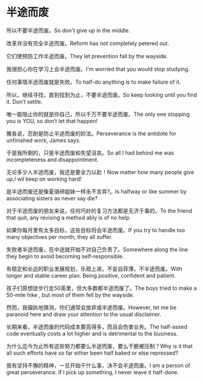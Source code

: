 # 半途而废

<p><span class="chinese">所以不要半途而废。</span><span class="english">So don't give up in the middle.</span></p>

<p><span class="chinese">改革并没有完全半途而废。</span><span class="english">Reform has not completely petered out.</span></p>

<p><span class="chinese">它们使预防工作半途而废。</span><span class="english">They let prevention fall by the wayside.</span></p>

<p><span class="chinese">我很担心你在学习上会半途而废。</span><span class="english">I'm worried that you would stop studying.</span></p>

<p><span class="chinese">任何事情半途而废就是失败。</span><span class="english">To half-do anything is to make failure of it.</span></p>

<p><span class="chinese">所以，继续寻找，直到找到为止，不要半途而废。</span><span class="english">So keep looking until you find it. Don’t settle.</span></p>

<p><span class="chinese">唯一能阻止你的就是你自己，所以千万不要半途而废。</span><span class="english">The only one stopping you is YOU, so don’t let that happen!</span></p>

<p><span class="chinese">雅各说，忍耐是防止半途而废的妙法。</span><span class="english">Perseverance is the antidote for unfinished work, James says.</span></p>

<p><span class="chinese">于是我所剩的，只是半途而废和失望沮丧。</span><span class="english">So all I had behind me was incompleteness and disappointment.</span></p>

<p><span class="chinese">无论多少人半途而废，我还是要全力以赴！</span><span class="english">Now matter how many people give up,I wil keep on working hard!</span></p>

<p><span class="chinese">是半途而废还是像夏骆缔姐妹一样永不言弃?。</span><span class="english">Is halfway or like summer by associating sisters as never say die?</span></p>

<p><span class="chinese">对于半途而废的朋友来说，任何巧妙的复习方法都是无济于事的。</span><span class="english">To the friend that quit, any revising a method ably is of no help.</span></p>

<p><span class="chinese">如果你每月里有太多目标，这些目标将会半途而废。</span><span class="english">If you try to handle too many objectives per month, they all suffer.</span></p>

<p><span class="chinese">失败者半途而废，在中途就开始不对自己负责了。</span><span class="english">Somewhere along the line they begin to avoid becoming self-responsible.</span></p>

<p><span class="chinese">有稳定和长远的职业发展规划，乐观上进，不妄自菲薄，不半途而废。</span><span class="english">With longer and stable career plan. Being positive, confident and patient.</span></p>

<p><span class="chinese">孩子们原想徒步行走50英里，但大多数都半途而废了。</span><span class="english">The boys tried to make a 50-mile hike , but most of them fell by the wayside.</span></p>

<p><span class="chinese">然而，我偏执地猜测，你们通常会放弃或半途而废。</span><span class="english">However, let me be paranoid here and draw your attention to the usual disclaimer.</span></p>

<p><span class="chinese">长期来看，半途而废的代码成本要高得多，而且会伤害业务。</span><span class="english">The half-assed code eventually costs a lot higher and is detrimental to the business.</span></p>

<p><span class="chinese">为什么迄今为止所有这些努力都要么半途而废，要么干脆被压制？</span><span class="english">Why is it that all such efforts have so far either been half baked or else repressed?</span></p>

<p><span class="chinese">我有坚持不懈的精神，一旦开始干什么事，决不会半途而废。</span><span class="english">I am a person of great perseverance. If I pick up something, I never leave it half-done.</span></p>

